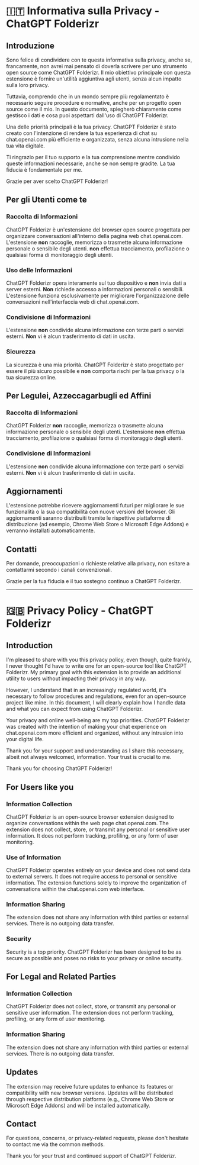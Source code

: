 # 🇮🇹 Informativa sulla Privacy - ChatGPT Folderizr

## Introduzione

Sono felice di condividere con te questa informativa sulla privacy, anche se, francamente, non avrei mai pensato di doverla scrivere per uno strumento open source come ChatGPT Folderizr. Il mio obiettivo principale con questa estensione è fornire un'utilità aggiuntiva agli utenti, senza alcun impatto sulla loro privacy.

Tuttavia, comprendo che in un mondo sempre più regolamentato è necessario seguire procedure e normative, anche per un progetto open source come il mio. In questo documento, spiegherò chiaramente come gestisco i dati e cosa puoi aspettarti dall'uso di ChatGPT Folderizr.

Una delle priorità principali è la tua privacy. ChatGPT Folderizr è stato creato con l'intenzione di rendere la tua esperienza di chat su chat.openai.com più efficiente e organizzata, senza alcuna intrusione nella tua vita digitale.

Ti ringrazio per il tuo supporto e la tua comprensione mentre condivido queste informazioni necessarie, anche se non sempre gradite. La tua fiducia è fondamentale per me.

Grazie per aver scelto ChatGPT Folderizr!

## Per gli Utenti come te

### Raccolta di Informazioni

ChatGPT Folderizr è un'estensione del browser open source progettata per organizzare conversazioni all'interno della pagina web chat.openai.com. L'estensione **non** raccoglie, memorizza o trasmette alcuna informazione personale o sensibile degli utenti. **non** effettua tracciamento, profilazione o qualsiasi forma di monitoraggio degli utenti.

### Uso delle Informazioni

ChatGPT Folderizr opera interamente sul tuo dispositivo e **non** invia dati a server esterni. **Non** richiede accesso a informazioni personali o sensibili. L'estensione funziona esclusivamente per migliorare l'organizzazione delle conversazioni nell'interfaccia web di chat.openai.com.

### Condivisione di Informazioni

L'estensione **non** condivide alcuna informazione con terze parti o servizi esterni. **Non** vi è alcun trasferimento di dati in uscita.

### Sicurezza

La sicurezza è una mia priorità. ChatGPT Folderizr è stato progettato per essere il più sicuro possibile e **non** comporta rischi per la tua privacy o la tua sicurezza online.

## Per Legulei, Azzeccagarbugli ed Affini

### Raccolta di Informazioni

ChatGPT Folderizr **non** raccoglie, memorizza o trasmette alcuna informazione personale o sensibile degli utenti. L'estensione **non** effettua tracciamento, profilazione o qualsiasi forma di monitoraggio degli utenti.

### Condivisione di Informazioni

L'estensione **non** condivide alcuna informazione con terze parti o servizi esterni. **Non** vi è alcun trasferimento di dati in uscita.

## Aggiornamenti

L'estensione potrebbe ricevere aggiornamenti futuri per migliorare le sue funzionalità o la sua compatibilità con nuove versioni del browser. Gli aggiornamenti saranno distribuiti tramite le rispettive piattaforme di distribuzione (ad esempio, Chrome Web Store o Microsoft Edge Addons) e verranno installati automaticamente.

## Contatti

Per domande, preoccupazioni o richieste relative alla privacy, non esitare a contattarmi secondo i canali convenzionali.

Grazie per la tua fiducia e il tuo sostegno continuo a ChatGPT Folderizr.


-----

# 🇬🇧 Privacy Policy - ChatGPT Folderizr

## Introduction

I'm pleased to share with you this privacy policy, even though, quite frankly, I never thought I'd have to write one for an open-source tool like ChatGPT Folderizr. My primary goal with this extension is to provide an additional utility to users without impacting their privacy in any way.

However, I understand that in an increasingly regulated world, it's necessary to follow procedures and regulations, even for an open-source project like mine. In this document, I will clearly explain how I handle data and what you can expect from using ChatGPT Folderizr.

Your privacy and online well-being are my top priorities. ChatGPT Folderizr was created with the intention of making your chat experience on chat.openai.com more efficient and organized, without any intrusion into your digital life.

Thank you for your support and understanding as I share this necessary, albeit not always welcomed, information. Your trust is crucial to me.

Thank you for choosing ChatGPT Folderizr!

## For Users like you

### Information Collection

ChatGPT Folderizr is an open-source browser extension designed to organize conversations within the web page chat.openai.com. The extension does not collect, store, or transmit any personal or sensitive user information. It does not perform tracking, profiling, or any form of user monitoring.

### Use of Information

ChatGPT Folderizr operates entirely on your device and does not send data to external servers. It does not require access to personal or sensitive information. The extension functions solely to improve the organization of conversations within the chat.openai.com web interface.

### Information Sharing

The extension does not share any information with third parties or external services. There is no outgoing data transfer.

### Security

Security is a top priority. ChatGPT Folderizr has been designed to be as secure as possible and poses no risks to your privacy or online security.

## For Legal and Related Parties

### Information Collection

ChatGPT Folderizr does not collect, store, or transmit any personal or sensitive user information. The extension does not perform tracking, profiling, or any form of user monitoring.

### Information Sharing

The extension does not share any information with third parties or external services. There is no outgoing data transfer.

## Updates

The extension may receive future updates to enhance its features or compatibility with new browser versions. Updates will be distributed through respective distribution platforms (e.g., Chrome Web Store or Microsoft Edge Addons) and will be installed automatically.

## Contact

For questions, concerns, or privacy-related requests, please don't hesitate to contact me via the common methods.

Thank you for your trust and continued support of ChatGPT Folderizr.
